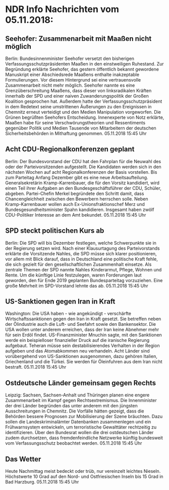 # NDR Info Nachrichten vom 05.11.2018:


## Seehofer: Zusammenarbeit mit Maaßen nicht möglich
Berlin: Bundesinnenminister Seehofer versetzt den bisherigen Verfassungsschutzpräsidenten Maaßen in den einstweiligen Ruhestand. Zur Begründung erklärte Seehofer, das gestern öffentlich bekannt gewordene Manuskript einer Abschiedsrede Maaßens enthalte inakzeptable Formulierungen. Vor diesem Hintergrund sei eine vertrauensvolle Zusammenarbeit nicht mehr möglich. Seehofer nannte es eine Grenzüberschreitung Maaßens, dass dieser von linksradikalen Kräften innerhalb der SPD und einer naiven Zuwanderungspolitik der Großen Koalition gesprochen hat. Außerdem hatte der Verfassungsschutzpräsident in dem Redetext seine umstrittenen Äußerungen zu den Ereignissen in Chemnitz erneut verteidigt und den Medien Manipulation vorgeworfen. Die Grünen begrüßten Seehofers Entscheidung. Innenexperte von Notz erklärte, Maaßen habe für seine Verschwörungstheorien und Ressentiments gegenüber Politik und Medien Tausende von Mitarbeitern der deutschen Sicherheitsbehörden in Mithaftung genommen. 05.11.2018 15:45 Uhr 

## Acht CDU-Regionalkonferenzen geplant
Berlin: Der Bundesvorstand der CDU hat den Fahrplan für die Neuwahl des oder der Parteivorsitzenden aufgestellt. Die Kandidaten werden sich in den nächsten Wochen auf acht Regionalkonferenzen der Basis vorstellen. Bis zum Parteitag Anfang Dezember gibt es eine neue Arbeitsaufteilung. Generalsekretärin Kramp-Karrenbauer, die für den Vorsitz kandidiert, wird einen Teil ihrer Aufgaben an den Bundesgeschäftsführer der CDU, Schüler, abgeben. Partei-Chefin Merkel begründete den Schritt damit, dass Chancengleichheit zwischen den Bewerbern herrschen solle. Neben Kramp-Karrenbauer wollen auch Ex-Unionsfraktionschef Merz und Bundesgesundheitsminister Spahn kandidieren. Insgesamt haben zwölf CDU-Politiker Interesse an dem Amt bekundet. 05.11.2018 15:45 Uhr 

## SPD steckt politischen Kurs ab
Berlin: Die SPD will bis Dezember festlegen, welche Schwerpunkte sie in der Regierung setzen wird. Nach einer Klausurtagung des Parteivorstands erklärte die Vorsitzende Nahles, die SPD müsse sich klarer positionieren, vor allem mit Blick darauf, dass in Deutschland eine politische Kraft fehle, die sich gezielt für den gesellschaftlichen Zusammenhalt einsetze. Als zentrale Themen der SPD nannte Nahles Kinderarmut, Pflege, Wohnen und Rente. Um die künftige Linie festzulegen, waren Forderungen laut geworden, den für Ende 2019 geplanten Bundesparteitag vorzuziehen. Eine große Mehrheit im SPD-Vorstand lehnte das ab. 05.11.2018 15:45 Uhr 

## US-Sanktionen gegen Iran in Kraft
Washington:	Die USA haben - wie angekündigt - verschärfte Wirtschaftssanktionen gegen den Iran in Kraft gesetzt. Sie betreffen neben der Ölindustrie auch die Luft- und Seefahrt sowie den Bankensektor. Die USA wollen unter anderem erreichen, dass der Iran keine Abnehmer mehr für sein Erdöl findet. US-Finanzminister Mnuchin sagte, mit den Sanktionen werde ein beispielloser finanzieller Druck auf die iranische Regierung aufgebaut. Teheran müsse sein destabilisierendes Verhalten in der Region aufgeben und das Atomabkommen neu verhandeln. Acht Länder sind vorübergehend von US-Sanktionen ausgenommen, dazu gehören Italien, Griechenland und die Türkei. Sie werden für Öleinfuhren aus dem Iran nicht bestraft. 05.11.2018 15:45 Uhr 

## Ostdeutsche Länder gemeinsam gegen Rechts
Leipzig:			Sachsen, Sachsen-Anhalt und Thüringen planen eine engere Zusammenarbeit im Kampf gegen Rechtsextremismus. Die Innenminister der drei Länder begründen das unter anderem mit den jüngsten Ausschreitungen in Chemnitz. Die Vorfälle hätten gezeigt, dass die Behörden bessere Prognosen zur Mobilisierung der Szene bräuchten. Dazu sollen die Landeskriminalämter Datenbanken zusammenlegen und ein Frühwarnsystem entwickeln, um terroristische Gewalttäter rechtzeitig zu identifizieren. Über den Bundesrat wollen die drei ostdeutschen Länder zudem durchsetzen, dass fremdenfeindliche Netzwerke künftig bundesweit vom Verfassungsschutz beobachtet werden. 05.11.2018 15:45 Uhr 

## Das Wetter
Heute Nachmittag meist bedeckt oder trüb, nur vereinzelt leichtes Nieseln. Höchstwerte 10 Grad auf den Nord- und Ostfriesischen Inseln bis 15 Grad in Bad Harzburg. 05.11.2018 15:45 Uhr 
